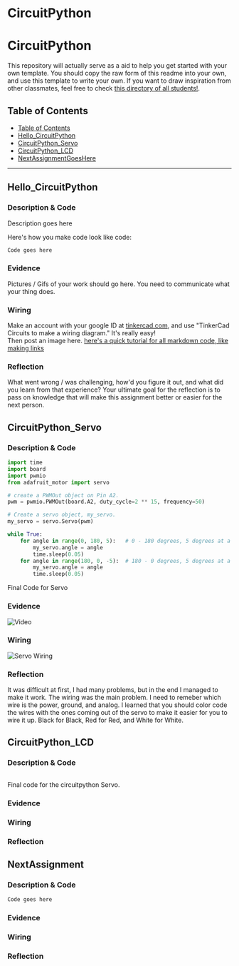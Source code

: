 # CircuitPython

# CircuitPython
This repository will actually serve as a aid to help you get started with your own template.  You should copy the raw form of this readme into your own, and use this template to write your own.  If you want to draw inspiration from other classmates, feel free to check [this directory of all students!](https://github.com/chssigma/Class_Accounts).
## Table of Contents
* [Table of Contents](#TableOfContents)
* [Hello_CircuitPython](#Hello_CircuitPython)
* [CircuitPython_Servo](#CircuitPython_Servo)
* [CircuitPython_LCD](#CircuitPython_LCD)
* [NextAssignmentGoesHere](#NextAssignment)
---

## Hello_CircuitPython

### Description & Code
Description goes here

Here's how you make code look like code:

```python
Code goes here

```


### Evidence
Pictures / Gifs of your work should go here.  You need to communicate what your thing does.

### Wiring
Make an account with your google ID at [tinkercad.com](https://www.tinkercad.com/learn/circuits), and use "TinkerCad Circuits to make a wiring diagram."  It's really easy!  
Then post an image here.   [here's a quick tutorial for all markdown code, like making links](https://guides.github.com/features/mastering-markdown/)

### Reflection
What went wrong / was challenging, how'd you figure it out, and what did you learn from that experience?  Your ultimate goal for the reflection is to pass on knowledge that will make this assignment better or easier for the next person.




## CircuitPython_Servo

### Description & Code

```python
import time
import board
import pwmio
from adafruit_motor import servo

# create a PWMOut object on Pin A2.
pwm = pwmio.PWMOut(board.A2, duty_cycle=2 ** 15, frequency=50)

# Create a servo object, my_servo.
my_servo = servo.Servo(pwm)

while True:
    for angle in range(0, 180, 5):   # 0 - 180 degrees, 5 degrees at a time.
        my_servo.angle = angle
        time.sleep(0.05)
    for angle in range(180, 0, -5):  # 180 - 0 degrees, 5 degrees at a time.
        my_servo.angle = angle
        time.sleep(0.05)

```
 Final Code for Servo

### Evidence

![Video](https://user-images.githubusercontent.com/90460146/133450204-ae1c807d-1da8-4b4b-83ce-24062d0f11ea.gif)

### Wiring

![Servo Wiring](https://user-images.githubusercontent.com/90460146/133452674-86a69bfd-a632-4746-9df8-652005c39daa.png)


### Reflection

It was difficult at first, I had many problems, but in the end I managed to make it work. The wiring was the main problem. I need to remeber which wire is the power, ground, and analog. I learned that you should color code the wires with the ones coming out of the servo to make it easier for you to wire it up. Black for Black, Red for Red, and White for White.


## CircuitPython_LCD

### Description & Code

```python


```

Final code for the circuitpython Servo.

### Evidence




### Wiring

### Reflection





## NextAssignment

### Description & Code

```python
Code goes here

```

### Evidence

### Wiring

### Reflection
